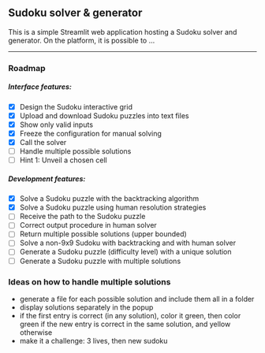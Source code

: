 ## Sudoku solver & generator

This is a simple Streamlit web application hosting a Sudoku solver and generator.
On the platform, it is possible to ...

---

### Roadmap

##### Interface features:
- [x] Design the Sudoku interactive grid
- [x] Upload and download Sudoku puzzles into text files
- [x] Show only valid inputs
- [x] Freeze the configuration for manual solving
- [x] Call the solver
- [ ] Handle multiple possible solutions
- [ ] Hint 1: Unveil a chosen cell

##### Development features:
- [x] Solve a Sudoku puzzle with the backtracking algorithm
- [x] Solve a Sudoku puzzle using human resolution strategies
- [ ] Receive the path to the Sudoku puzzle
- [ ] Correct output procedure in human solver
- [ ] Return multiple possible solutions (upper bounded)
- [ ] Solve a non-9x9 Sudoku with backtracking and with human solver
- [ ] Generate a Sudoku puzzle (difficulty level) with a unique solution
- [ ] Generate a Sudoku puzzle with multiple solutions

### Ideas on how to handle multiple solutions
- generate a file for each possible solution and include them all in a folder
- display solutions separately in the popup
- if the first entry is correct (in any solution), color it green, then color green if the new entry is correct in the same solution, and yellow otherwise
- make it a challenge: 3 lives, then new sudoku